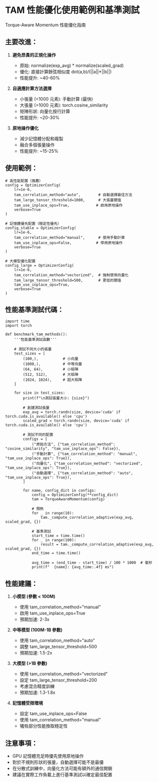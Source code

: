 
# TAM 性能優化使用範例和基準測試

Torque-Aware Momentum 性能優化指南

## 主要改進：

1. **避免昂貴的正規化操作**
   - 原始: normalize(exp_avg) * normalize(scaled_grad)
   - 優化: 直接計算餘弦相似度 dot(a,b)/(||a||*||b||)
   - 性能提升: ~40-60%

2. **自適應計算方法選擇**
   - 小張量 (<1000 元素): 手動計算 (最快)
   - 大張量 (>1000 元素): torch.cosine_similarity
   - 矩陣形狀: 向量化按行計算
   - 性能提升: ~20-30%

3. **原地操作優化**
   - 減少記憶體分配和複製
   - 融合多個張量操作
   - 性能提升: ~15-25%

## 使用範例：

```
# 高性能配置（推薦）
config = OptimizerConfig(
    lr=1e-6,
    tam_correlation_method="auto",        # 自動選擇最佳方法
    tam_large_tensor_threshold=1000,      # 大張量閾值
    tam_use_inplace_ops=True,            # 啟用原地操作
    verbose=True
)

# 記憶體優先配置（穩定性優先）
config_stable = OptimizerConfig(
    lr=1e-6,
    tam_correlation_method="manual",      # 使用手動計算
    tam_use_inplace_ops=False,           # 停用原地操作
    verbose=True
)

# 大模型優化配置
config_large = OptimizerConfig(
    lr=1e-6,
    tam_correlation_method="vectorized",  # 強制使用向量化
    tam_large_tensor_threshold=500,       # 更低的閾值
    tam_use_inplace_ops=True,
    verbose=True
)
```

## 性能基準測試代碼：

```
import time
import torch

def benchmark_tam_methods():
    '''性能基準測試函數'''

    # 測試不同大小的張量
    test_sizes = [
        (100,),           # 小向量
        (1000,),          # 中等向量
        (64, 64),         # 小矩陣
        (512, 512),       # 大矩陣
        (1024, 1024),     # 超大矩陣
    ]

    for size in test_sizes:
        print(f"\n測試張量大小: {size}")

        # 創建測試張量
        exp_avg = torch.randn(size, device='cuda' if torch.cuda.is_available() else 'cpu')
        scaled_grad = torch.randn(size, device='cuda' if torch.cuda.is_available() else 'cpu')

        # 測試不同的配置
        configs = [
            ("原始方法", {"tam_correlation_method": "cosine_similarity", "tam_use_inplace_ops": False}),
            ("手動計算", {"tam_correlation_method": "manual", "tam_use_inplace_ops": True}),
            ("向量化", {"tam_correlation_method": "vectorized", "tam_use_inplace_ops": True}),
            ("自動選擇", {"tam_correlation_method": "auto", "tam_use_inplace_ops": True}),
        ]

        for name, config_dict in configs:
            config = OptimizerConfig(**config_dict)
            tam = TorqueAwareMomentum(config)

            # 預熱
            for _ in range(10):
                tam._compute_correlation_adaptive(exp_avg, scaled_grad, {})

            # 基準測試
            start_time = time.time()
            for _ in range(100):
                result = tam._compute_correlation_adaptive(exp_avg, scaled_grad, {})
            end_time = time.time()

            avg_time = (end_time - start_time) / 100 * 1000  # 毫秒
            print(f"  {name}: {avg_time:.4f} ms")
```

## 性能建議：

1. **小模型 (參數 < 100M)**
   - 使用 tam_correlation_method="manual"
   - 啟用 tam_use_inplace_ops=True
   - 預期加速: 2-3x

2. **中等模型 (100M-1B 參數)**
   - 使用 tam_correlation_method="auto"
   - 調整 tam_large_tensor_threshold=500
   - 預期加速: 1.5-2x

3. **大模型 (>1B 參數)**
   - 使用 tam_correlation_method="vectorized"
   - 設定 tam_large_tensor_threshold=200
   - 考慮混合精度訓練
   - 預期加速: 1.3-1.8x

4. **記憶體受限環境**
   - 設定 tam_use_inplace_ops=False
   - 使用 tam_correlation_method="manual"
   - 犧牲部分性能換取穩定性

## 注意事項：

- GPU 記憶體充足時優先使用原地操作
- 對於不規則形狀的張量，自動選擇可能不是最優
- 在分散式訓練中，向量化方法可能有額外的通信開銷
- 建議在實際工作負載上進行基準測試以確定最佳配置
